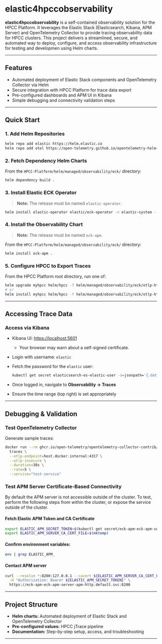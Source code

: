 # elastic4hpccobservability

**elastic4hpccobservability** is a self-contained observability solution for the HPCC Platform. It leverages the Elastic Stack (Elasticsearch, Kibana, APM Server) and OpenTelemetry Collector to provide tracing observability data for HPCC clusters. This project delivers a streamlined, secure, and automated way to deploy, configure, and access observability infrastructure for testing and developmen using Helm charts.

---

## Features

- Automated deployment of Elastic Stack components and OpenTelemetry Collector via Helm
- Secure integration with HPCC Platform for trace data export
- Pre-configured dashboards and APM UI in Kibana
- Simple debugging and connectivity validation steps

---

## Quick Start

### 1. Add Helm Repositories

```sh
helm repo add elastic https://helm.elastic.co
helm repo add otel https://open-telemetry.github.io/opentelemetry-helm-charts
```

### 2. Fetch Dependency Helm Charts

From the `HPCC-Platform/helm/managed/observability/eck/` directory:

```sh
helm dependency build .
```

### 3. Install Elastic ECK Operator

> **Note:** The release must be named `elastic-operator`.

```sh
helm install elastic-operator elastic/eck-operator -n elastic-system --create-namespace
```
### 4. Install the Observability Chart

> **Note:** The release must be named `eck-apm`.


From the `HPCC-Platform/helm/managed/observability/eck/` directory:

```sh
helm install eck-apm .
```

### 5. Configure HPCC to Export Traces

From the HPCC Platform root directory, run one of:

```sh
helm upgrade myhpcc helm/hpcc -f helm/managed/observability/eck/otlp-http-collector-k8s.yaml
# or
helm install myhpcc helm/hpcc -f helm/managed/observability/eck/otlp-http-collector-k8s.yaml
```

---

## Accessing Trace Data

### Access via Kibana

- Kibana UI: [https://localhost:5601](https://localhost:5601)
    - Your browser may warn about a self-signed certificate.
- Login with username: `elastic`
- Fetch the password for the `elastic` user:

    ```sh
    kubectl get secret elasticsearch-es-elastic-user -o=jsonpath='{.data.elastic}' | base64 --decode; echo
    ```

- Once logged in, navigate to **Observability → Traces**
- Ensure the time range (top right) is set appropriately

---

## Debugging & Validation

### Test OpenTelemetry Collector

Generate sample traces:

```sh
docker run --rm ghcr.io/open-telemetry/opentelemetry-collector-contrib/telemetrygen:latest \
  traces \
  --otlp-endpoint=host.docker.internal:4317 \
  --otlp-insecure \
  --duration=30s \
  --rate=5 \
  --service="test-service"
```

### Test APM Server Certificate-Based Connectivity
By default the APM server is not accessible outside of the cluster. To test, perform the following steps from within the cluster, or expose the service outside of the cluster.

#### Fetch Elastic APM Token and CA Certificate

```sh
export ELASTIC_APM_SECRET_TOKEN=$(kubectl get secret/eck-apm-eck-apm-server-apm-token --template '{{index .data "secret-token"}}' | base64 -d)
export ELASTIC_APM_SERVER_CA_CERT_FILE=$(mktemp)
```

#### Confirm environment variables:

```sh
env | grep ELASTIC_APM_
```

#### Contact APM server

```sh
curl --resolve *:8200:127.0.0.1 --cacert ${ELASTIC_APM_SERVER_CA_CERT_FILE} \
  -H "Authorization: Bearer ${ELASTIC_APM_SECRET_TOKEN}" \
  https://eck-apm-eck-apm-server-apm-http.default.svc:8200
```

---

## Project Structure

- **Helm charts:** Automated deployment of Elastic Stack and OpenTelemetry Collector
- **Pre-configured values:** HPCC jTrace pipeline
- **Documentation:** Step-by-step setup, access, and troubleshooting

---
